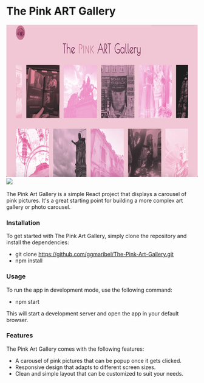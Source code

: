 # The Pink ART Gallery

<img src="src/assets/imgExample.png" height="400">
<br>
<img src="src/assets/videoExample.gif" height="250" width="auto">

The Pink Art Gallery is a simple React project that displays a carousel of pink pictures. It's a great starting point for building a more complex art gallery or photo carousel.

### Installation

To get started with The Pink Art Gallery, simply clone the repository and install the dependencies:

- git clone https://github.com/ggmaribel/The-Pink-Art-Gallery.git
- npm install

### Usage

To run the app in development mode, use the following command:

- npm start

This will start a development server and open the app in your default browser.

### Features

The Pink Art Gallery comes with the following features:

- A carousel of pink pictures that can be popup once it gets clicked.
- Responsive design that adapts to different screen sizes.
- Clean and simple layout that can be customized to suit your needs.